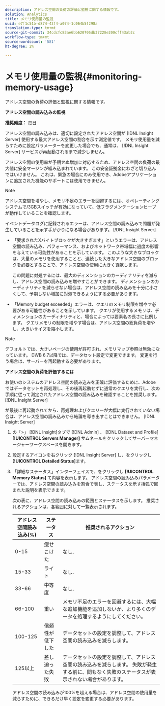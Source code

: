 ```yaml
---
description: アドレス空間の負荷の評価と監視に関する情報です。
solution: Analytics
title: メモリ使用量の監視
uuid: e7f1c51b-d874-43f4-a074-1c064b5f298a
translation-type: tm+mt
source-git-commit: 34cdcfc83ae6bb620706db37228e200cff43ab2c
workflow-type: tm+mt
source-wordcount: '581'
ht-degree: 2%

---
```



# メモリ使用量の監視{#monitoring-memory-usage}

アドレス空間の負荷の評価と監視に関する情報です。

**アドレス空間の読み込みの監視**

**推奨頻度：** 毎日

アドレス空間の読み込みは、適切に設定されたアドレス空間が [!DNL Insight Server] 使用する最大アドレス空間の割合を示す測定値です。 メモリ使用量を減らすために設定パラメーターを変更した場合でも、通常は、 [!DNL Insight Server] サービスが再起動されるまで減少しません。

アドレス空間の使用率が予期せぬ増加に対応するため、アドレス空間の負荷の最大値に安全マージンが組み込まれています。 この安全証拠金にわざと切り込んではいけません。 これは、緊急の場合にのみ使用でき、Adobeアプリケーションに追加された機能のサポートには使用できません。

>[!NOTE]
>
>アドレス空間を増やし、メモリ不足のエラーを回避するには、オペレーティングシステムで/3GBスイッチが有効になっていて、低フラグメンテーションヒープが動作していることを確認します。

イベントデータログに記録されるエラーは、アドレス空間の読み込みで問題が発生していることを示す手がかりになる場合があります。 [!DNL Insight Server]

* 「要求されたXバイトブロックが大きすぎます」というエラーは、アドレス空間の読み込み、パフォーマンス、およびネットワーク帯域幅に過度の影響を与えている可能性があることを示しています。 このような大きなブロックは、大量のメモリを使用することと、連続した大きなアドレス空間のブロックを必要とすることで、アドレス空間の使用に大きく貢献します。

   この問題に対処するには、最大のディメンションのカーディナリティを減らし、アドレス空間の読み込みを増やすことができます。 ディメンションのカーディナリティを減らせない場合は、アドレス空間の読み込みを十分に小さくして、予期しない増加に対処できるようにする必要があります。
* 「Memory budget exceeded」エラーは、クエリのメモリ制限を増やす必要がある可能性があることを示しています。 クエリが使用するメモリは、ディメンションのカーディナリティと、場合によっては要素名の長さに比例します。 クエリメモリの制限を増やす場合は、アドレス空間の総負荷を増やし、大きいサイズを縮小します。

>[!NOTE]
>
>デフォルトでは、大きいページの使用が許可され、メモリマップ参照は無効になっています。 DWB 6.7以降では、データセット設定で変更できます。 変更を行う場合は、サーバーを再起動する必要があります。

**アドレス空間の負荷を評価するには**

お使いのシステムのアドレス空間の読み込みを正確に評価するために、Adobeではデータセットを再処理し、その後再起動せずに通常のクエリを実行し、次の手順に従って測定されたアドレス空間の読み込みを確認することを推奨します。 [!DNL Insight Server]

が最後に再起動されてから、再処理およびクエリーが大幅に実行されていない場合は、アドレス空間の読み込みから結論を導き出すことはできません。 [!DNL Insight Server]

1. の「>」 [!DNL Insight]タブで [!DNL Admin] 、 [!DNL Dataset and Profile]**[!UICONTROL Servers Manager]** サムネールをクリックしてサーバーマネージャーワークスペースを開きます。
1. 設定するアイコンを右クリック [!DNL Insight Server] し、をクリックし **[!UICONTROL Detailed Status]**&#x200B;ます。
1. 「詳細なステータス」インターフェイスで、をクリックし **[!UICONTROL Memory Status]** て内容を表示します。 アドレス空間の読み込みパラメーターでは、アドレス空間の読み込みを割合で表し、ステータスを示す括弧で囲まれた説明を表示できます。

   次の表に、アドレス空間の読み込みの範囲とステータスを示します。 推奨されるアクションは、各範囲に対して一覧表示されます。

   | アドレス空間読み込み(%) | ステータス | 推奨されるアクション |
   |---|---|---|
   | 0-15 | 痩せこけた | なし. |
   | 15-33 | ライト | なし. |
   | 33-66 | 中等度 | なし. |
   | 66-100 | 重い | メモリ不足のエラーを回避するには、大幅な追加機能を追加しないか、より多くのデータを処理するようにしてください。 |
   | 100-125 | 信頼性が低下した | データセットの設定を調整して、アドレス空間の読み込みを減らします。 |
   | 125以上 | 差し迫った失敗 | データセットの設定を調整して、アドレス空間の読み込みを減らします。 失敗が発生する前に、間もなく失敗のステータスが表示されない場合があります。 |

   アドレス空間の読み込みが100%を超える場合は、アドレス空間の使用量を減らすために、できるだけ早く設定を変更する必要があります。

